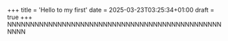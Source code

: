 +++
title = 'Hello to my first'
date = 2025-03-23T03:25:34+01:00
draft = true
+++
NNNNNNNNNNNNNNNNNNNNNNNNNNNNNNNNNNNNNNNNNNNNNNNNNNN
